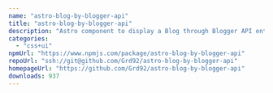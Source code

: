```yaml
---
name: "astro-blog-by-blogger-api"
title: "astro-blog-by-blogger-api"
description: "Astro component to display a Blog through Blogger API entries"
categories:
  - "css+ui"
npmUrl: "https://www.npmjs.com/package/astro-blog-by-blogger-api"
repoUrl: "ssh://git@github.com/Grd92/astro-blog-by-blogger-api"
homepageUrl: "https://github.com/Grd92/astro-blog-by-blogger-api"
downloads: 937
---
```

